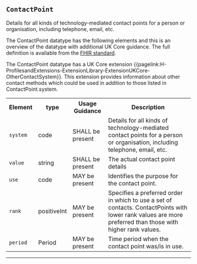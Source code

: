 ## `ContactPoint`

Details for all kinds of technology-mediated contact points for a person or organisation, including telephone, email, etc.

The ContactPoint datatype has the following elements and this is an overview of the datatype with additional UK Core guidance. The full definition is available from the <a href="http://hl7.org/fhir/R4/datatypes.html#ContactPoint" target="_blank">FHIR standard</a>.

<div markdown="span" class="alert alert-warning" role="alert"><i class="fa fa-information"></i>The ContactPoint datatype has a UK Core extension {{pagelink:H-ProfilesandExtensions-ExtensionLibrary-ExtensionUKCore-OtherContactSystem}}. This extension provides information about other contact methods which could be used in addition to those listed in ContactPoint.system.
</div>

<table id="assets">
<tr>
<th>Element</th>
<th>type</th>
<th>Usage Guidance</th>
<th>Description</th>
</tr>
<tr>
<td><code>system</code></td>
<td>code</td>
<td>SHALL be present</td>
<td>Details for all kinds of technology-mediated contact points for a person or organisation, including telephone, email, etc. </td>
</tr>
<tr>
<td><code>value</code></td>
<td>string</td>
<td>SHALL be present</td>
<td>The actual contact point details</td>
</tr>
<tr>
<td><code>use</code></td>
<td>code</td>
<td>MAY be present</td>
<td>Identifies the purpose for the contact point.</td>
</tr>
<tr>
<td><code>rank</code></td>
<td>positiveInt</td>
<td>MAY be present</td>
<td>Specifies a preferred order in which to use a set of contacts. ContactPoints with lower rank values are more preferred than those with higher rank values.</td>
</tr>
<tr>
<td><code>period</code></td>
<td>Period</td>
<td>MAY be present</td>
<td>Time period when the contact point was/is in use.</td>
</tr>
</table>

---



